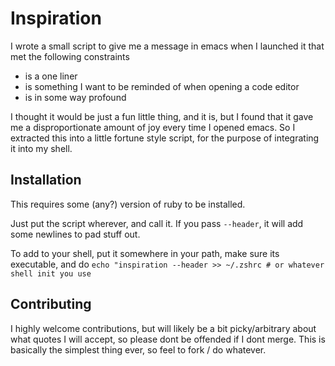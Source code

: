 # Inspiration

I wrote a small script to give me a message in emacs when I launched it that met the following constraints

 - is a one liner
 - is something I want to be reminded of when opening a code editor
 - is in some way profound

I thought it would be just a fun little thing, and it is, but I found that it gave me a disproportionate amount of joy every time I opened emacs. So I extracted this into a little fortune style script, for the purpose of integrating it into my shell.

## Installation

This requires some (any?) version of ruby to be installed.

Just put the script wherever, and call it. If you pass `--header`, it will add some newlines to pad stuff out.

To add to your shell, put it somewhere in your path, make sure its executable, and do `echo "inspiration --header >> ~/.zshrc # or whatever shell init you use`

## Contributing

I highly welcome contributions, but will likely be a bit picky/arbitrary about what quotes I will accept, so please dont be offended if I dont merge. This is basically the simplest thing ever, so feel to fork / do whatever.
